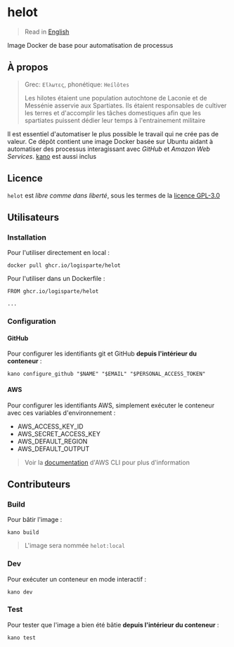 # helot

> Read in [English](/docs/README.md)

Image Docker de base pour automatisation de processus

## À propos

> Grec: `Εἵλωτες`, phonétique: `Heílôtes`
>
> Les hilotes étaient une population autochtone de Laconie et de Messénie asservie aux
> Spartiates. Ils étaient responsables de cultiver les terres et d'accomplir les tâches
> domestiques afin que les spartiates puissent dédier leur temps à l'entrainement militaire

Il est essentiel d'automatiser le plus possible le travail qui ne crée pas de valeur. Ce dépôt
contient une image Docker basée sur Ubuntu aidant à automatiser des processus interagissant avec
_GitHub_ et _Amazon Web Services_. [kano](https://github.com/logisparte/kano) est aussi inclus

## Licence

`helot` est _libre comme dans liberté_, sous les termes de la [licence GPL-3.0](/LICENSE)

## Utilisateurs

### Installation

Pour l'utiliser directement en local :

```shell
docker pull ghcr.io/logisparte/helot
```

Pour l'utiliser dans un Dockerfile :

```docker
FROM ghcr.io/logisparte/helot

...
```

### Configuration

#### GitHub

Pour configurer les identifiants git et GitHub **depuis l'intérieur du conteneur** :

```shell
kano configure_github "$NAME" "$EMAIL" "$PERSONAL_ACCESS_TOKEN"
```

#### AWS

Pour configurer les identifiants AWS, simplement exécuter le conteneur avec ces variables
d'environnement :

- AWS_ACCESS_KEY_ID
- AWS_SECRET_ACCESS_KEY
- AWS_DEFAULT_REGION
- AWS_DEFAULT_OUTPUT

> Voir la
> [documentation](https://docs.aws.amazon.com/cli/latest/userguide/cli-configure-files.html)
> d'AWS CLI pour plus d'information

## Contributeurs

### Build

Pour bâtir l'image :

```shell
kano build
```

> L'image sera nommée `helot:local`

### Dev

Pour exécuter un conteneur en mode interactif :

```shell
kano dev
```

### Test

Pour tester que l'image a bien été bâtie **depuis l'intérieur du conteneur** :

```shell
kano test
```
